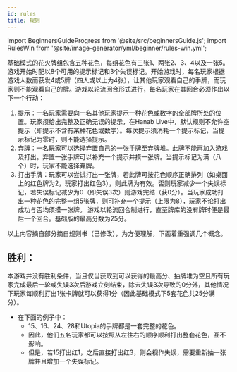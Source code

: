 ```yaml
---
id: rules
title: 规则
---
```

import BeginnersGuideProgress from '@site/src/beginnersGuide.js';
import RulesWin from '@site/image-generator/yml/beginner/rules-win.yml';

基础模式的花火牌组包含五种花色，每组花色有三张1、两张2、3、4以及一张5。游戏开始时配以8个可用的提示标记和3个失误标记。开始游戏时，每名玩家根据游戏人数而获发4或5牌（四人或以上为4张），让其他玩家观看自己的手牌，而玩家则不能观看自己的牌。游戏以轮流回合形式进行，每名玩家在其回合必须作出以下一个行动：
  1. 提示：一名玩家需要向一名其他玩家提示一种花色或数字的全部牌所处的位置。玩家须给出完整及正确无误的提示，在Hanab Live中，默认规则不允许空提示（即提示不含有某种花色或数字）。每次提示须消耗一个提示标记，当提示标记为零时，则不能选择提示。
  1. 弃牌：一名玩家可以选择弃置自己的一张手牌至弃牌堆。此牌不能再加入游戏及打出。弃置一张手牌可以补充一个提示并摸一张牌。当提示标记为满（八个）时，玩家不能选择弃牌。
  1. 打出手牌：玩家可以尝试打出一张牌，若此牌可按花色顺序正确排列（如桌面上的红色牌为2，玩家打出红色3），则此牌为有效。否则玩家减少一个失误标记，若失误标记减少为0（即失误3次）则游戏完结（获0分）。当玩家成功打出一种花色的完整一组5张牌，则可补充一个提示（上限为8），玩家不论打出成功与否均须摸一张牌。
游戏以轮流回合制进行，直至牌库的没有牌时便是最后一个回合。基础版的最高分数为25分。

以上内容摘自部分摘自规则书（已修改），为方便理解，下面着重强调几个概念。

## 胜利：
本游戏并没有胜利条件，当且仅当获取到可以获得的最高分、抽牌堆为空且所有玩家完成最后一轮或失误3次后游戏立刻结束，除去失误3次导致的0分外，其他情况下玩家每顺利打出1张卡牌就可以获得1分（因此基础模式下5套花色共25分满分）。

- 在下面的例子中：
  - 15、16、24、28和Utopia的手牌都是一套完整的花色。
  - 因此，他们五名玩家都可以按照从左往右的顺序顺利打出整套花色，互不影响。
  - 但是，若15打出红1，之后直接打出红3，则会视作失误，需要重新抽一张牌并且增加一个失误标记。

<br />

<RulesWin />
